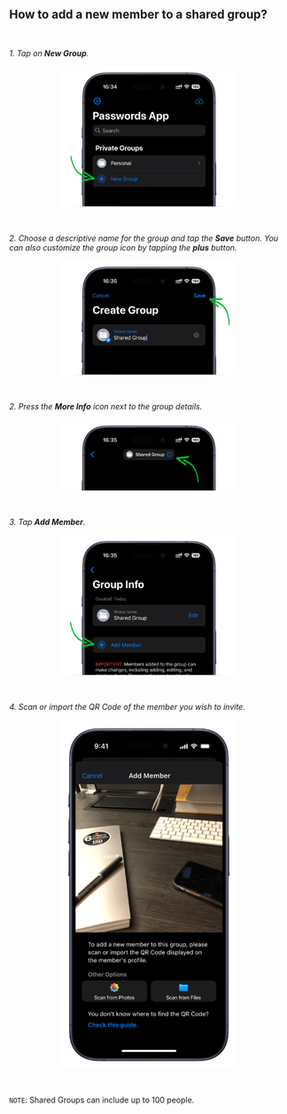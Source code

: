 <!-- 
---
title: How to add a new member to a shared group?
--- 
-->

## **How to add a new member to a shared group?**

<br />

*1. Tap on **New Group**.*
<p align="center">
<img src="../assets/how-to-add-a-new-member-to-a-shared-group.png" style="width:320px;" alt="how to add a new member to a shared group - main"/>
</p>

<br />

*2. Choose a descriptive name for the group and tap the **Save** button. You can also customize the group icon by tapping the **plus** button.*
<p align="center">
<img src="../assets/how-to-add-a-new-member-to-a-shared-group-save.png" style="width:320px;" alt="how to add a new member to a shared group - save"/>
</p>

<br />

*2. Press the **More Info** icon next to the group details.*
<p align="center">
<img src="../assets/how-to-add-a-new-member-to-a-shared-group-info.png" style="width:320px;" alt="how to add a new member to a shared group- more info"/>
</p>

<br />

*3. Tap **Add Member**.*
<p align="center">
<img src="../assets/how-to-add-a-new-member-to-a-shared-group-add-memeber.png" style="width:320px;" alt="how to add a new member to a shared group - add member"/>
</p>

<br />

*4. Scan or import the QR Code of the member you wish to invite.*
<p align="center">
<img src="../assets/how-to-add-a-new-member-to-a-shared-group-add-options.png" style="width:320px;" alt="how to add a new member to a shared group - add options"/>
</p>

<br />

`NOTE`: Shared Groups can include up to 100 people.